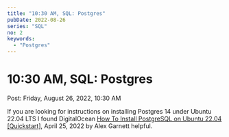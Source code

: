 ```yaml
---
title: "10:30 AM, SQL: Postgres"
pubDate: 2022-08-26
series: "SQL"
no: 2
keywords:
  - "Postgres"
---
```


# 10:30 AM, SQL: Postgres

Post: Friday, August 26, 2022, 10:30 AM

If you are looking for instructions on installing Postgres 14 under Ubuntu 22.04 LTS I found DigitalOcean [How To Install PostgreSQL on Ubuntu 22.04 \[Quickstart\]](https://www.digitalocean.com/community/tutorials/how-to-install-postgresql-on-ubuntu-22-04-quickstart), April 25, 2022 by Alex Garnett helpful.

